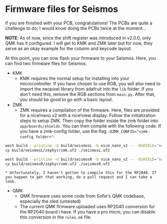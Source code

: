# Firmware files for Seismos
If you are finished with your PCB, congratulations! The PCBs are quite a challenge to do; I would know doing the PCBs twice at the moment...

**NOTE**: As of now, since the shift register was introduced in v2.0.0, only QMK has it configured. I will get to KMK and ZMK later but for now, they serve as an okay example for the column and keycode layout.

At this point, you can now flash your firmware to your Seismos. Here, you can find two firmware files for Seismos:
* KMK
    * KMK requires the normal setup for installing into your microcontroller. If you have chosen to use RGB, you will also need to import the neopixel library from adafruit into the `lib` folder. If you don't need this, remove the RGB sections from `main.py`. After that, you should be good to go with a basic layout.
* ZMK
    * ZMK requires a compilation of the firmware. Here, files are provided for a nice!nano v2 with a nice!view display. Follow the initialization steps to setup ZMK. Then copy the folder inside the zmk folder into `app/boards/shields`. You can then compile with the following code. If you have a zmk-config folder, use the flag `-DZMK_CONFIG="<zmk-config folder>"`:
```bash
west build --pristine -d build/seismosL -b nice_nano_v2 -- -DSHIELD="seismos_left nice_view_adapter nice_view"
cp build/seismosL/zephyr/zmk.uf2 ./seismosL.uf2

west build --pristine -d build/seismosR -b nice_nano_v2 -- -DSHIELD="seismos_right nice_view_adapter nice_view"
cp build/seismosR/zephyr/zmk.uf2 ./seismosR.uf2
```
    * Unfortunately, I haven't gotten to compile this for the RP2040. If you happen to get that working, do a pull request and I can take a look.
* QMK
    * QMK firmware uses some code from Sofle's QMK codebase, especially the oled (untested)
    * The current QMK firmware uploaded uses RP2040 conversion for the RP2040 board I have. If you have a pro micro, you can disable this conversion in the `rules.mk` file.